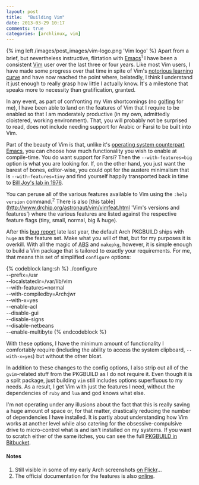 ```yaml
---
layout: post
title:  "Building Vim"
date: 2013-03-29 10:17
comments: true
categories: [archlinux, vim]
---
```

    
{% img left /images/post_images/vim-logo.png 'Vim logo' %}
Apart from a brief, but nevertheless instructive, flirtation with 
[Emacs](http://www.gnu.org/software/emacs/ 'Emacs homepage')<sup>1</sup> I have
been a consistent [Vim](http://www.vim.org/ 'Vim home') user over the last three
or four years. Like most Vim users, I have made some progress over that time
in spite of Vim's 
[notorious learning curve](http://stackoverflow.com/a/1815372/712613 'SO answer on Vim')
and have now reached the point where, belatedly, I think I understand it just enough
to really grasp how little I actually know. It's a milestone that speaks more to
necessity than gratification, granted.

In any event, as part of confronting my Vim shortcomings (no 
[golfing](http://www.vimgolf.com/ 'Vim golf…') for me), I have been able
to land on the features of Vim that I require to be enabled so that I am moderately
productive (in my own, admittedly cloistered, working environment). That, you will
probably not be surprised to read, does not include needing support for Arabic or
Farsi to be built into Vim.

Part of the beauty of Vim is that, unlike it's 
[operating system counterpart Emacs](http://en.wikipedia.org/wiki/Editor_war#Humor '…lacking a decent editor'),
you can choose how much functionality you wish to enable at compile-time. You do want
support for Farsi? Then the `--with-features=big` option is what you are looking for.
If, on the other hand, you just want the barest of bones, editor-wise, you could opt
for the austere minimalism that is `--with-features=tiny` and find yourself happily
transported back in time to 
[Bill Joy's lab in 1976](https://en.wikipedia.org/wiki/Vi 'Wikipedia page on Vi').

You can peruse all of the various features available to Vim using the `:help version`
command.<sup>2</sup> There is also 
[this table](http://www.drchip.org/astronaut/vim/vimfeat.html 'Vim's versions and features')
where the various features are listed against the respective feature flags (tiny, small,
normal, big &amp; huge).

After this 
[bug report](https://bugs.archlinux.org/task/33019 'Add +profile to gvim on Flyspray')
late last year, the default Arch PKGBUILD ships with `huge` as the feature set. Make 
what you will of that, but for my purposes it is overkill. With all the magic of
[ABS](https://wiki.archlinux.org/index.php/Abs 'Arch Wiki page on ABS') and 
`makepkg`, however, it is simple enough to build a Vim package that is tailored
to exactly your requirements. For me, that means this set of simplified `configure` 
options:

{% codeblock lang:sh %}
  ./configure \
    --prefix=/usr \
    --localstatedir=/var/lib/vim \
    --with-features=normal \
    --with-compiledby=Arch:jwr \
    --with-x=yes \
    --enable-acl \
    --disable-gui \
    --disable-signs \
    --disable-netbeans \
    --enable-multibyte 
{% endcodeblock %}

With these options, I have the minimum amount of functionality I comfortably
require (including the ability to access the system clipboard, `--with-x=yes`)
but without the other bloat.

In addition to these changes to the config options, I also strip out all of the
`gvim`-related stuff from the PKGBUILD as I do not require it. Even though it
is a split package, just building `vim` still includes options superfluous to
my needs.  As a result, I get Vim with just the features I need, without the
dependencies of `ruby` and `lua` and god knows what else. 

I'm not operating under any illusions about the fact that this is
really saving a huge amount of space or, for that matter, drastically reducing the
number of dependencies I have installed. It is partly about understanding how Vim
works at another level while also catering for the obsessive-compulsive drive to
micro-control what is and isn't installed on my systems. If you want to scratch either
of the same itches, you can see the full
[PKGBUILD in Bitbucket](https://bitbucket.org/jasonwryan/shiv/src/e6ccbe61780dfe24a5f7edda0d4b082dbb572e4a/Build/vim/PKGBUILD?at=default 'Eviscerated Vim PKGBUILD').

#### Notes
1. Still visible in some of my early Arch screenshots
[on Flickr](http://www.flickr.com/photos/jasonwryan/3748882572/in/photostream 'Emacs in Openbox')…
2. The official documentation for the features is also
[online](http://vimdoc.sourceforge.net/htmldoc/various.html#+feature-list 'Vim Feature list').
